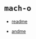 # `mach-o`

* [readme](https://www.objc.io/issues/6-build-tools/mach-o-executables/)

* [andme](http://iokit.racing/machotricks.pdf)
